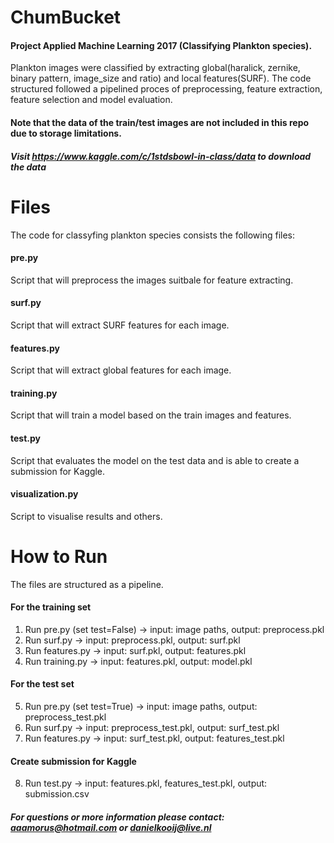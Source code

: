 # ChumBucket
#### Project Applied Machine Learning 2017 (Classifying Plankton species). 
Plankton images were classified by extracting global(haralick, zernike, binary pattern, image_size and ratio) and local features(SURF). The code structured followed a pipelined proces of preprocessing, feature extraction, feature selection and model evaluation.
#### Note that the data of the train/test images are not included in this repo due to storage limitations.
##### Visit https://www.kaggle.com/c/1stdsbowl-in-class/data to download the data

# Files
The code for classyfing plankton species consists the following files:

#### pre.py
Script that will preprocess the images suitbale for feature extracting. 

#### surf.py
Script that will extract SURF features for each image.

#### features.py
Script that will extract global features for each image.

#### training.py
Script that will train a model based on the train images and features.

#### test.py
Script that evaluates the model on the test data and is able to create a submission for Kaggle.

#### visualization.py
Script to visualise results and others.


# How to Run
The files are structured as a pipeline.

#### For the training set
1. Run pre.py (set test=False) 	-> 	input: image paths, output: preprocess.pkl 
2. Run surf.py 			-> 	input: preprocess.pkl, output: surf.pkl 
3. Run features.py 		-> 	input: surf.pkl, output: features.pkl 
4. Run training.py 		->	input: features.pkl, output: model.pkl
 

#### For the test set

5. Run pre.py (set test=True) 	-> 	input: image paths, output: preprocess_test.pkl 
6. Run surf.py 			-> 	input: preprocess_test.pkl, output: surf_test.pkl 
7. Run features.py 		-> 	input: surf_test.pkl, output: features_test.pkl 

#### Create submission for Kaggle
8. Run test.py			-> 	input: features.pkl, features_test.pkl, output: submission.csv

##### For questions or more information please contact: aaamorus@hotmail.com or danielkooij@live.nl
